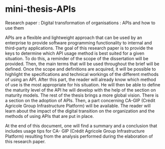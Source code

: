# mini-thesis-APIs
Research paper : Digital transformation of organisations : APIs and how to use them

APIs are a flexible and lightweight approach that can be used by an enterprise to provide software
programming functionality to internal and third-party applications.
The goal of this research paper is to provide the keys to determine which API usage method is best suited
for a given situation.
To do this, a reminder of the scope of the dissertation will be provided. Then, the main terms that will be
used throughout the brief will be defined. Once the scope and definitions are acquired, it will be possible to
highlight the specifications and technical workings of the different methods of using an API. After this part, the
reader will already know which method of use is the most appropriate for his situation. He will then be able to
define the maturity level of the API he will develop with the help of the section on maturity models.
The rest of the thesis brings a more global vision. There is a section on the adoption of APIs. Then, a part
concerning CA-GIP (Crédit Agricole Group Infrastructure Platform) will be available. The reader will learn about
the impact of the digital transition on the organization and the methods of using APIs that are put in place.

At the end of this document, one will find a summary and a conclusion that includes usage tips for CA-
GIP (Crédit Agricole Group Infrastructure Platform) resulting from the analysis performed during the elaboration 
of this research paper.
